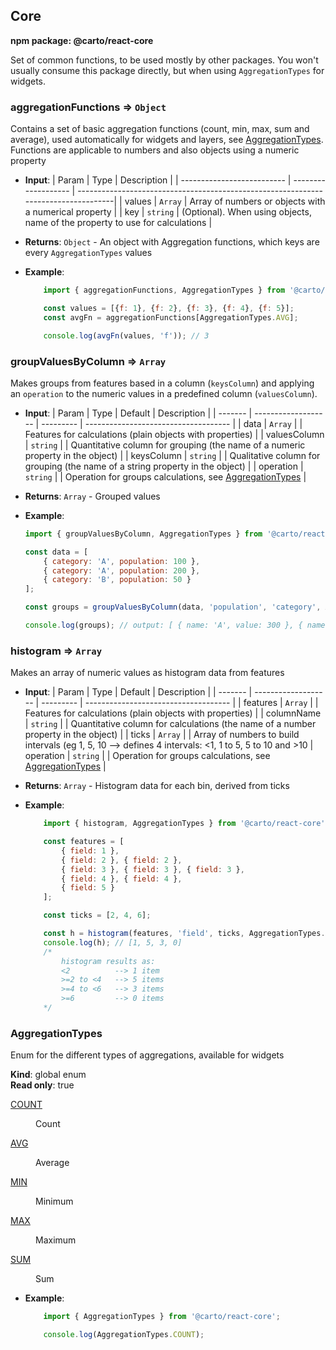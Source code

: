## Core
**npm package: @carto/react-core**

Set of common functions, to be used mostly by other packages. You won't usually consume this package directly, but when using `AggregationTypes` for widgets.
### aggregationFunctions ⇒ <code>Object</code>

Contains a set of basic aggregation functions (count, min, max, sum and average), used automatically for widgets and layers, see [AggregationTypes](#aggregationtypes). Functions are applicable to numbers and also objects using a numeric property

- **Input**:
    | Param                      | Type                | Description                                                                        |
    | -------------------------- | ------------------- | -----------------------------------------------------------------------------------|
    | values                     | <code>Array</code>  | Array of numbers or objects with a numerical property                              |
    | key                        | <code>string</code> | (Optional). When using objects, name of the property to use for calculations       |

- **Returns**: <code>Object</code> - An object with Aggregation functions, which keys are every `AggregationTypes` values

- **Example**:
    ```js
        import { aggregationFunctions, AggregationTypes } from '@carto/react-core';

        const values = [{f: 1}, {f: 2}, {f: 3}, {f: 4}, {f: 5}];
        const avgFn = aggregationFunctions[AggregationTypes.AVG];        

        console.log(avgFn(values, 'f')); // 3
    ```
### groupValuesByColumn ⇒ <code>Array</code>

Makes groups from features based in a column (`keysColumn`) and applying an `operation` to the numeric values in a predefined column (`valuesColumn`). 

- **Input**:
    | Param   | Type                | Default   | Description                          |
    | ------- | ------------------- | --------- | ------------------------------------ |
    | data | <code>Array</code> |         | Features for calculations (plain objects with properties)              |
    | valuesColumn | <code>string</code> |         | Quantitative column for grouping (the name of a numeric property in the object)             |
    | keysColumn | <code>string</code> |         | Qualitative column for grouping (the name of a string property in the object)             |
    | operation | <code>string</code> |         | Operation for groups calculations, see [AggregationTypes](#aggregationtypes)              |

- **Returns**: <code>Array</code> - Grouped values

- **Example**: 
    ```js
    import { groupValuesByColumn, AggregationTypes } from '@carto/react-core';

    const data = [
        { category: 'A', population: 100 },
        { category: 'A', population: 200 },
        { category: 'B', population: 50 }
    ];

    const groups = groupValuesByColumn(data, 'population', 'category', AggregationTypes.SUM);

    console.log(groups); // output: [ { name: 'A', value: 300 }, { name: 'B', value: 50 }] 
    ```
### histogram ⇒ <code>Array</code>

Makes an array of numeric values as histogram data from features

- **Input**:
    | Param   | Type                | Default   | Description                          |
    | ------- | ------------------- | --------- | ------------------------------------ |
    | features | <code>Array</code> |           | Features for calculations (plain objects with properties)                |
    | columnName | <code>string</code> |        | Quantitative column for calculations (the name of a number property in the object)              |
    | ticks | <code>Array</code>    |           | Array of numbers to build intervals (eg 1, 5, 10 --> defines 4 intervals: <1, 1 to 5, 5 to 10 and >10   | operation | <code>string</code> |         | Operation for groups calculations, see [AggregationTypes](#aggregationtypes)              |

- **Returns**: <code>Array</code> - Histogram data for each bin, derived from ticks

- **Example**:
    ```js
        import { histogram, AggregationTypes } from '@carto/react-core';

        const features = [
            { field: 1 },
            { field: 2 }, { field: 2 },
            { field: 3 }, { field: 3 }, { field: 3 },
            { field: 4 }, { field: 4 },
            { field: 5 }            
        ];

        const ticks = [2, 4, 6];

        const h = histogram(features, 'field', ticks, AggregationTypes.COUNT);        
        console.log(h); // [1, 5, 3, 0]
        /* 
            histogram results as:
            <2          --> 1 item
            >=2 to <4   --> 5 items
            >=4 to <6   --> 3 items
            >=6         --> 0 items
        */
    ```
### AggregationTypes

Enum for the different types of aggregations, available for widgets

**Kind**: global enum  
**Read only**: true

<dl>
<dt><a href="#COUNT">COUNT</a></dt>
<dd><p>Count</p>
</dd>
<dt><a href="#AVG">AVG</a></dt>
<dd><p>Average</p>
</dd>
<dt><a href="#MIN">MIN</a></dt>
<dd><p>Minimum</p>
</dd>
<dt><a href="#MAX">MAX</a></dt>
<dd><p>Maximum</p>
</dd>
<dt><a href="#SUM">SUM</a></dt>
<dd><p>Sum</p>
</dd>
</dl>

- **Example**:

    ```js
        import { AggregationTypes } from '@carto/react-core';

        console.log(AggregationTypes.COUNT);

    ```
